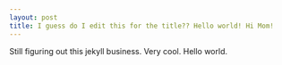 ```yaml
---
layout: post
title: I guess do I edit this for the title?? Hello world! Hi Mom!
---
```


Still figuring out this jekyll business. Very cool. Hello world. 
